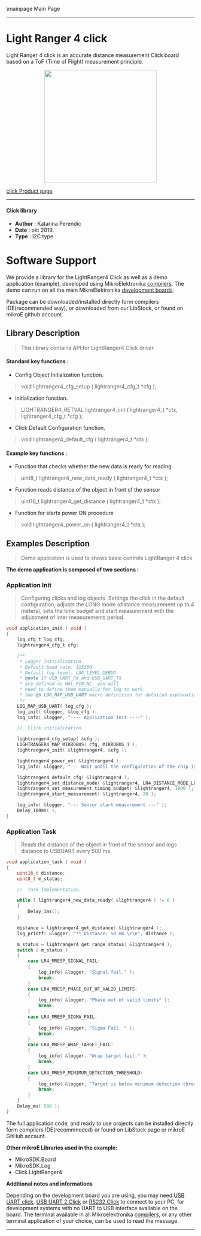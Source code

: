 \mainpage Main Page
 
 

---
# Light Ranger 4 click

Light Ranger 4 click is an accurate distance measurement Click board based on a ToF (Time of Flight) measurement principle.

<p align="center">
  <img src="https://download.mikroe.com/images/click_for_ide/lightranger4_click.png" height=300px>
</p>

[click Product page](https://www.mikroe.com/lightranger-4-click)

---


#### Click library 

- **Author**        : Katarina Perendic
- **Date**          : okt 2019.
- **Type**          : I2C type


# Software Support

We provide a library for the LightRanger4 Click 
as well as a demo application (example), developed using MikroElektronika 
[compilers](https://shop.mikroe.com/compilers). 
The demo can run on all the main MikroElektronika [development boards](https://shop.mikroe.com/development-boards).

Package can be downloaded/installed directly form compilers IDE(recommended way), or downloaded from our LibStock, or found on mikroE github account. 

## Library Description

> This library contains API for LightRanger4 Click driver.

#### Standard key functions :

- Config Object Initialization function.
> void lightranger4_cfg_setup ( lightranger4_cfg_t *cfg ); 
 
- Initialization function.
> LIGHTRANGER4_RETVAL lightranger4_init ( lightranger4_t *ctx, lightranger4_cfg_t *cfg );

- Click Default Configuration function.
> void lightranger4_default_cfg ( lightranger4_t *ctx );


#### Example key functions :

- Function that checks whether the new data is ready for reading
> uint8_t lightranger4_new_data_ready ( lightranger4_t *ctx );
 
- Function reads distance of the object in front of the sensor
> uint16_t lightranger4_get_distance ( lightranger4_t *ctx );

- Function for starts power ON procedure
> void lightranger4_power_on ( lightranger4_t *ctx );


## Examples Description

>  Demo application is used to shows basic controls LightRanger 4 click

**The demo application is composed of two sections :**

### Application Init 

> Configuring clicks and log objects.
> Settings the click in the default configuration,
> adjusts the LONG mode (distance measurement up to 4 meters),
> sets the time budget and start measurement with the adjustment of inter measurements period.

```c
void application_init ( void )
{
    log_cfg_t log_cfg;
    lightranger4_cfg_t cfg;

    /** 
     * Logger initialization.
     * Default baud rate: 115200
     * Default log level: LOG_LEVEL_DEBUG
     * @note If USB_UART_RX and USB_UART_TX 
     * are defined as HAL_PIN_NC, you will 
     * need to define them manually for log to work. 
     * See @b LOG_MAP_USB_UART macro definition for detailed explanation.
     */
    LOG_MAP_USB_UART( log_cfg );
    log_init( &logger, &log_cfg );
    log_info( &logger, "---- Application Init ----" );

    //  Click initialization.

    lightranger4_cfg_setup( &cfg );
    LIGHTRANGER4_MAP_MIKROBUS( cfg, MIKROBUS_1 );
    lightranger4_init( &lightranger4, &cfg );

    lightranger4_power_on( &lightranger4 );
    log_info( &logger, "--- Wait until the configuration of the chip is completed ---" );

    lightranger4_default_cfg( &lightranger4 );
    lightranger4_set_distance_mode( &lightranger4, LR4_DISTANCE_MODE_LONG );
    lightranger4_set_measurement_timing_budget( &lightranger4, 1000 );
    lightranger4_start_measurement( &lightranger4, 20 );

    log_info( &logger, "--- Sensor start measurement ---" );
    Delay_100ms( );
}
```

### Application Task

> Reads the distance of the object in front of the sensor and logs 
> distance to USBUART every 500 ms.

```c
void application_task ( void )
{
    uint16_t distance;
    uint8_t m_status;

    //  Task implementation.

    while ( lightranger4_new_data_ready( &lightranger4 ) != 0 )
    {
        Delay_1ms();
    }

    distance = lightranger4_get_distance( &lightranger4 );
    log_printf( &logger, "** Distance: %d mm \r\n", distance );

    m_status = lightranger4_get_range_status( &lightranger4 );
    switch ( m_status )
    {
        case LR4_MRESP_SIGNAL_FAIL:
        {
            log_info( &logger, "Signal fail." );
            break;
        }
        case LR4_MRESP_PHASE_OUT_OF_VALID_LIMITS:
        {
            log_info( &logger, "Phase out of valid limits" );
            break;
        }
        case LR4_MRESP_SIGMA_FAIL:
        {
            log_info( &logger, "Sigma Fail. " );
            break;
        }
        case LR4_MRESP_WRAP_TARGET_FAIL:
        {
            log_info( &logger, "Wrap target fail." );
            break;
        }
        case LR4_MRESP_MINIMUM_DETECTION_THRESHOLD:
        {
            log_info( &logger, "Target is below minimum detection threshold. " );
            break;
        }
    }
    Delay_ms( 500 );
}
```

The full application code, and ready to use projects can be  installed directly form compilers IDE(recommneded) or found on LibStock page or mikroE GitHub accaunt.

**Other mikroE Libraries used in the example:** 

- MikroSDK.Board
- MikroSDK.Log
- Click.LightRanger4

**Additional notes and informations**

Depending on the development board you are using, you may need 
[USB UART click](https://shop.mikroe.com/usb-uart-click), 
[USB UART 2 Click](https://shop.mikroe.com/usb-uart-2-click) or 
[RS232 Click](https://shop.mikroe.com/rs232-click) to connect to your PC, for 
development systems with no UART to USB interface available on the board. The 
terminal available in all Mikroelektronika 
[compilers](https://shop.mikroe.com/compilers), or any other terminal application 
of your choice, can be used to read the message.



---

